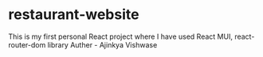 # restaurant-website
This is my first personal React project where I have used React MUI, react-router-dom library 
Auther - Ajinkya Vishwase
